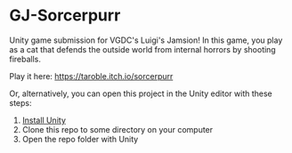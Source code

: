# GJ-Sorcerpurr
Unity game submission for VGDC's Luigi's Jamsion! In this game, you play as a cat that defends the outside world from internal horrors by shooting fireballs.

Play it here: https://taroble.itch.io/sorcerpurr

Or, alternatively, you can open this project in the Unity editor with these steps:
1. [Install Unity](https://unity.com/)
2. Clone this repo to some directory on your computer
3. Open the repo folder with Unity
